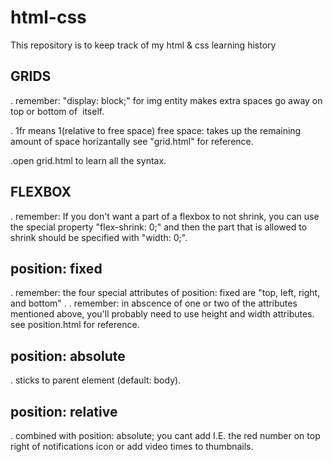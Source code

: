 # html-css
This repository is to keep track of my html &amp; css learning history

## GRIDS
  . remember: "display: block;" for img entity makes extra spaces go away on top or bottom of <img> itself.

  . 1fr means 1(relative to free space) free space: takes up the remaining amount of space horizantally
    see "grid.html" for reference.

  .open grid.html to learn all the syntax.

## FLEXBOX
  . remember: If you don't want a part of a flexbox to not shrink, you can use the special property "flex-shrink: 0;" and then the part that is allowed to shrink should be specified with "width: 0;".

## position: fixed
. remember: the four special attributes of position: fixed are "top, left, right, and bottom" .
. remember: in abscence of one or two of the attributes mentioned above, you'll probably need to use height and width attributes.
  see position.html for reference.

## position: absolute
. sticks to parent element (default: body).

## position: relative
. combined with position: absolute; you cant add I.E. the red number on top right of notifications icon or add video times to thumbnails.

